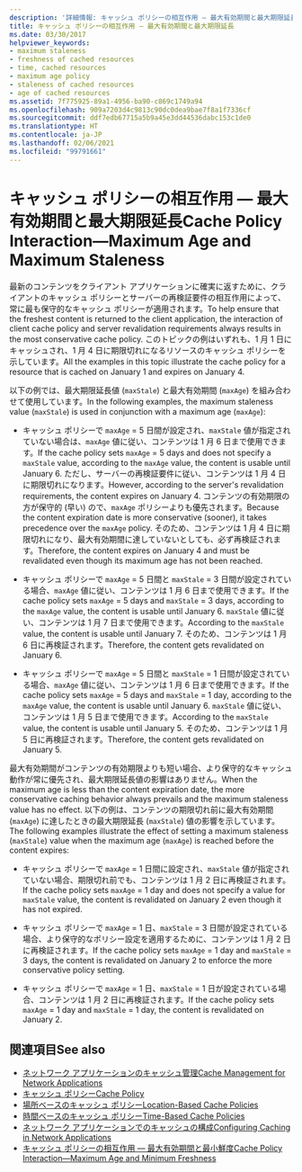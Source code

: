 ```yaml
---
description: '詳細情報: キャッシュ ポリシーの相互作用 — 最大有効期間と最大期限延長'
title: キャッシュ ポリシーの相互作用 — 最大有効期間と最大期限延長
ms.date: 03/30/2017
helpviewer_keywords:
- maximum staleness
- freshness of cached resources
- time, cached resources
- maximum age policy
- staleness of cached resources
- age of cached resources
ms.assetid: 7f775925-89a1-4956-ba90-c869c1749a94
ms.openlocfilehash: 909a7203d4c9813c90dc0dea9bae7f8a1f7336cf
ms.sourcegitcommit: ddf7edb67715a5b9a45e3dd44536dabc153c1de0
ms.translationtype: HT
ms.contentlocale: ja-JP
ms.lasthandoff: 02/06/2021
ms.locfileid: "99791661"
---
```

# <a name="cache-policy-interactionmaximum-age-and-maximum-staleness"></a><span data-ttu-id="60948-103">キャッシュ ポリシーの相互作用 — 最大有効期間と最大期限延長</span><span class="sxs-lookup"><span data-stu-id="60948-103">Cache Policy Interaction—Maximum Age and Maximum Staleness</span></span>

<span data-ttu-id="60948-104">最新のコンテンツをクライアント アプリケーションに確実に返すために、クライアントのキャッシュ ポリシーとサーバーの再検証要件の相互作用によって、常に最も保守的なキャッシュ ポリシーが適用されます。</span><span class="sxs-lookup"><span data-stu-id="60948-104">To help ensure that the freshest content is returned to the client application, the interaction of client cache policy and server revalidation requirements always results in the most conservative cache policy.</span></span> <span data-ttu-id="60948-105">このトピックの例はいずれも、1 月 1 日にキャッシュされ、1 月 4 日に期限切れになるリソースのキャッシュ ポリシーを示しています。</span><span class="sxs-lookup"><span data-stu-id="60948-105">All the examples in this topic illustrate the cache policy for a resource that is cached on January 1 and expires on January 4.</span></span>  
  
 <span data-ttu-id="60948-106">以下の例では、最大期限延長値 (`maxStale`) と最大有効期間 (`maxAge`) を組み合わせて使用しています。</span><span class="sxs-lookup"><span data-stu-id="60948-106">In the following examples, the maximum staleness value (`maxStale`) is used in conjunction with a maximum age (`maxAge`):</span></span>  
  
- <span data-ttu-id="60948-107">キャッシュ ポリシーで `maxAge` = 5 日間が設定され、`maxStale` 値が指定されていない場合は、`maxAge` 値に従い、コンテンツは 1 月 6 日まで使用できます。</span><span class="sxs-lookup"><span data-stu-id="60948-107">If the cache policy sets `maxAge` = 5 days and does not specify a `maxStale` value, according to the `maxAge` value, the content is usable until January 6.</span></span> <span data-ttu-id="60948-108">ただし、サーバーの再検証要件に従い、コンテンツは 1 月 4 日に期限切れになります。</span><span class="sxs-lookup"><span data-stu-id="60948-108">However, according to the server's revalidation requirements, the content expires on January 4.</span></span> <span data-ttu-id="60948-109">コンテンツの有効期限の方が保守的 (早い) ので、`maxAge` ポリシーよりも優先されます。</span><span class="sxs-lookup"><span data-stu-id="60948-109">Because the content expiration date is more conservative (sooner), it takes precedence over the `maxAge` policy.</span></span> <span data-ttu-id="60948-110">そのため、コンテンツは 1 月 4 日に期限切れになり、最大有効期間に達していないとしても、必ず再検証されます。</span><span class="sxs-lookup"><span data-stu-id="60948-110">Therefore, the content expires on January 4 and must be revalidated even though its maximum age has not been reached.</span></span>  
  
- <span data-ttu-id="60948-111">キャッシュ ポリシーで `maxAge` = 5 日間と `maxStale` = 3 日間が設定されている場合、`maxAge` 値に従い、コンテンツは 1 月 6 日まで使用できます。</span><span class="sxs-lookup"><span data-stu-id="60948-111">If the cache policy sets `maxAge` = 5 days and `maxStale` = 3 days, according to the `maxAge` value, the content is usable until January 6.</span></span> <span data-ttu-id="60948-112">`maxStale` 値に従い、コンテンツは 1 月 7 日まで使用できます。</span><span class="sxs-lookup"><span data-stu-id="60948-112">According to the `maxStale` value, the content is usable until January 7.</span></span> <span data-ttu-id="60948-113">そのため、コンテンツは 1 月 6 日に再検証されます。</span><span class="sxs-lookup"><span data-stu-id="60948-113">Therefore, the content gets revalidated on January 6.</span></span>  
  
- <span data-ttu-id="60948-114">キャッシュ ポリシーで `maxAge` = 5 日間と `maxStale` = 1 日間が設定されている場合、`maxAge` 値に従い、コンテンツは 1 月 6 日まで使用できます。</span><span class="sxs-lookup"><span data-stu-id="60948-114">If the cache policy sets `maxAge` = 5 days and `maxStale` = 1 day, according to the `maxAge` value, the content is usable until January 6.</span></span> <span data-ttu-id="60948-115">`maxStale` 値に従い、コンテンツは 1 月 5 日まで使用できます。</span><span class="sxs-lookup"><span data-stu-id="60948-115">According to the `maxStale` value, the content is usable until January 5.</span></span> <span data-ttu-id="60948-116">そのため、コンテンツは 1 月 5 日に再検証されます。</span><span class="sxs-lookup"><span data-stu-id="60948-116">Therefore, the content gets revalidated on January 5.</span></span>  
  
 <span data-ttu-id="60948-117">最大有効期間がコンテンツの有効期限よりも短い場合、より保守的なキャッシュ動作が常に優先され、最大期限延長値の影響はありません。</span><span class="sxs-lookup"><span data-stu-id="60948-117">When the maximum age is less than the content expiration date, the more conservative caching behavior always prevails and the maximum staleness value has no effect.</span></span> <span data-ttu-id="60948-118">以下の例は、コンテンツの期限切れ前に最大有効期間 (`maxAge`) に達したときの最大期限延長 (`maxStale`) 値の影響を示しています。</span><span class="sxs-lookup"><span data-stu-id="60948-118">The following examples illustrate the effect of setting a maximum staleness (`maxStale`) value when the maximum age (`maxAge`) is reached before the content expires:</span></span>  
  
- <span data-ttu-id="60948-119">キャッシュ ポリシーで `maxAge` = 1 日間に設定され、`maxStale` 値が指定されていない場合、期限切れ前でも、コンテンツは 1 月 2 日に再検証されます。</span><span class="sxs-lookup"><span data-stu-id="60948-119">If the cache policy sets `maxAge` = 1 day and does not specify a value for `maxStale` value, the content is revalidated on January 2 even though it has not expired.</span></span>  
  
- <span data-ttu-id="60948-120">キャッシュ ポリシーで `maxAge` = 1 日、`maxStale` = 3 日間が設定されている場合、より保守的なポリシー設定を適用するために、コンテンツは 1 月 2 日に再検証されます。</span><span class="sxs-lookup"><span data-stu-id="60948-120">If the cache policy sets `maxAge` = 1 day and `maxStale` = 3 days, the content is revalidated on January 2 to enforce the more conservative policy setting.</span></span>  
  
- <span data-ttu-id="60948-121">キャッシュ ポリシーで `maxAge` = 1 日、`maxStale` = 1 日が設定されている場合、コンテンツは 1 月 2 日に再検証されます。</span><span class="sxs-lookup"><span data-stu-id="60948-121">If the cache policy sets `maxAge` = 1 day and `maxStale` = 1 day, the content is revalidated on January 2.</span></span>  
  
## <a name="see-also"></a><span data-ttu-id="60948-122">関連項目</span><span class="sxs-lookup"><span data-stu-id="60948-122">See also</span></span>

- [<span data-ttu-id="60948-123">ネットワーク アプリケーションのキャッシュ管理</span><span class="sxs-lookup"><span data-stu-id="60948-123">Cache Management for Network Applications</span></span>](cache-management-for-network-applications.md)
- [<span data-ttu-id="60948-124">キャッシュ ポリシー</span><span class="sxs-lookup"><span data-stu-id="60948-124">Cache Policy</span></span>](cache-policy.md)
- [<span data-ttu-id="60948-125">場所ベースのキャッシュ ポリシー</span><span class="sxs-lookup"><span data-stu-id="60948-125">Location-Based Cache Policies</span></span>](location-based-cache-policies.md)
- [<span data-ttu-id="60948-126">時間ベースのキャッシュ ポリシー</span><span class="sxs-lookup"><span data-stu-id="60948-126">Time-Based Cache Policies</span></span>](time-based-cache-policies.md)
- [<span data-ttu-id="60948-127">ネットワーク アプリケーションでのキャッシュの構成</span><span class="sxs-lookup"><span data-stu-id="60948-127">Configuring Caching in Network Applications</span></span>](configuring-caching-in-network-applications.md)
- [<span data-ttu-id="60948-128">キャッシュ ポリシーの相互作用 — 最大有効期間と最小鮮度</span><span class="sxs-lookup"><span data-stu-id="60948-128">Cache Policy Interaction—Maximum Age and Minimum Freshness</span></span>](cache-policy-interaction-maximum-age-and-minimum-freshness.md)
